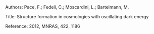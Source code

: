 Authors: Pace, F.; Fedeli, C.; Moscardini, L.; Bartelmann, M.

Title: Structure formation in cosmologies with oscillating dark energy

Reference: 2012, MNRAS, 422, 1186

